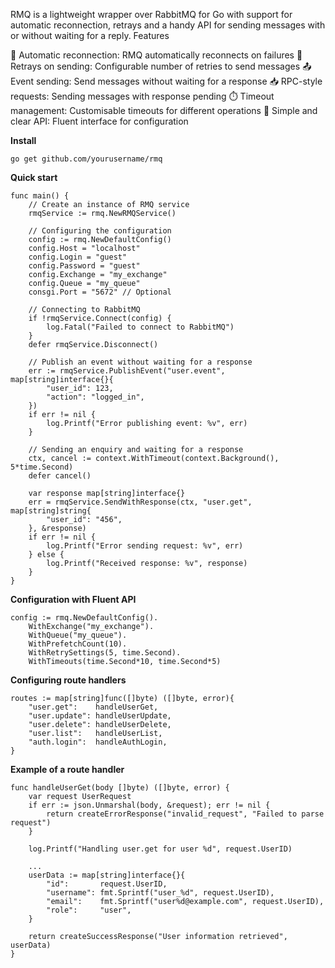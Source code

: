 RMQ is a lightweight wrapper over RabbitMQ for Go with support for automatic reconnection, retrays and a handy API for sending messages with or without waiting for a reply.
Features

🔄 Automatic reconnection: RMQ automatically reconnects on failures
🔁 Retrays on sending: Configurable number of retries to send messages
📤 Event sending: Send messages without waiting for a response
📥 RPC-style requests: Sending messages with response pending
⏱️ Timeout management: Customisable timeouts for different operations
🧩 Simple and clear API: Fluent interface for configuration

**Install**

```go get github.com/yourusername/rmq```

**Quick start**
```
func main() {
    // Create an instance of RMQ service
    rmqService := rmq.NewRMQService()
    
    // Configuring the configuration
    config := rmq.NewDefaultConfig()
    config.Host = "localhost"
    config.Login = "guest"
    config.Password = "guest"
    config.Exchange = "my_exchange"
    config.Queue = "my_queue"
    consgi.Port = "5672" // Optional
    
    // Connecting to RabbitMQ
    if !rmqService.Connect(config) {
        log.Fatal("Failed to connect to RabbitMQ")
    }
    defer rmqService.Disconnect()
    
    // Publish an event without waiting for a response
    err := rmqService.PublishEvent("user.event", map[string]interface{}{
        "user_id": 123,
        "action": "logged_in",
    })
    if err != nil {
        log.Printf("Error publishing event: %v", err)
    }
    
    // Sending an enquiry and waiting for a response
    ctx, cancel := context.WithTimeout(context.Background(), 5*time.Second)
    defer cancel()
    
    var response map[string]interface{}
    err = rmqService.SendWithResponse(ctx, "user.get", map[string]string{
        "user_id": "456",
    }, &response)
    if err != nil {
        log.Printf("Error sending request: %v", err)
    } else {
        log.Printf("Received response: %v", response)
    }
}
```

**Configuration with Fluent API**

```
config := rmq.NewDefaultConfig().
    WithExchange("my_exchange").
    WithQueue("my_queue").
    WithPrefetchCount(10).
    WithRetrySettings(5, time.Second).
    WithTimeouts(time.Second*10, time.Second*5)
```

**Configuring route handlers**

```
routes := map[string]func([]byte) ([]byte, error){
    "user.get":    handleUserGet,
    "user.update": handleUserUpdate,
    "user.delete": handleUserDelete,
    "user.list":   handleUserList,
    "auth.login":  handleAuthLogin,
}
```


**Example of a route handler**
```
func handleUserGet(body []byte) ([]byte, error) {
	var request UserRequest
	if err := json.Unmarshal(body, &request); err != nil {
		return createErrorResponse("invalid_request", "Failed to parse request")
	}

	log.Printf("Handling user.get for user %d", request.UserID)

	...
	userData := map[string]interface{}{
		"id":       request.UserID,
		"username": fmt.Sprintf("user_%d", request.UserID),
		"email":    fmt.Sprintf("user%d@example.com", request.UserID),
		"role":     "user",
	}

	return createSuccessResponse("User information retrieved", userData)
}
```